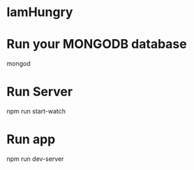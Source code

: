 # IamHungry
# Run your MONGODB database
mongod

# Run Server
npm run start-watch

# Run app
npm run dev-server
